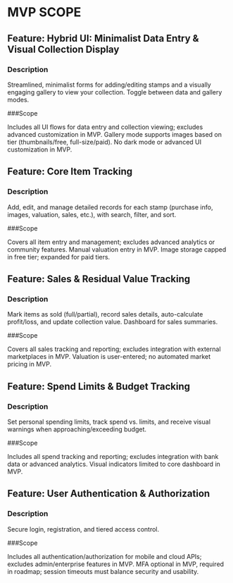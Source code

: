 # MVP SCOPE
## Feature: Hybrid UI: Minimalist Data Entry & Visual Collection Display

### Description 

 Streamlined, minimalist forms for adding/editing stamps and a visually engaging gallery to view your collection. Toggle between data and gallery modes.

 ###Scope 

 Includes all UI flows for data entry and collection viewing; excludes advanced customization in MVP. Gallery mode supports images based on tier (thumbnails/free, full-size/paid). No dark mode or advanced UI customization in MVP.

## Feature: Core Item Tracking

### Description 

 Add, edit, and manage detailed records for each stamp (purchase info, images, valuation, sales, etc.), with search, filter, and sort.

 ###Scope 

 Covers all item entry and management; excludes advanced analytics or community features. Manual valuation entry in MVP. Image storage capped in free tier; expanded for paid tiers.

## Feature: Sales & Residual Value Tracking

### Description 

 Mark items as sold (full/partial), record sales details, auto-calculate profit/loss, and update collection value. Dashboard for sales summaries.

 ###Scope 

 Covers all sales tracking and reporting; excludes integration with external marketplaces in MVP. Valuation is user-entered; no automated market pricing in MVP.

## Feature: Spend Limits & Budget Tracking

### Description 

 Set personal spending limits, track spend vs. limits, and receive visual warnings when approaching/exceeding budget.

 ###Scope 

 Includes all spend tracking and reporting; excludes integration with bank data or advanced analytics. Visual indicators limited to core dashboard in MVP.

## Feature: User Authentication & Authorization

### Description 

 Secure login, registration, and tiered access control.

 ###Scope 

 Includes all authentication/authorization for mobile and cloud APIs; excludes admin/enterprise features in MVP. MFA optional in MVP, required in roadmap; session timeouts must balance security and usability.